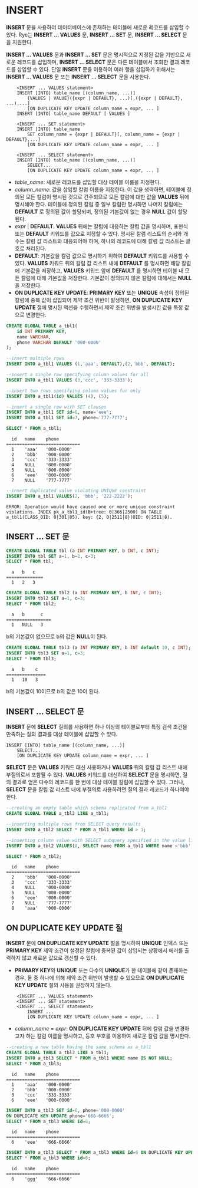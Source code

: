 INSERT
======

**INSERT** 문을 사용하여 데이터베이스에 존재하는 테이블에 새로운 레코드를 삽입할 수 있다. Rye는 **INSERT ... VALUES** 문, **INSERT ... SET** 문, **INSERT ... SELECT** 문을 지원한다.

**INSERT ... VALUES** 문과 **INSERT ... SET** 문은 명시적으로 지정된 값을 기반으로 새로운 레코드를 삽입하며, **INSERT ... SELECT** 문은 다른 테이블에서 조회한 결과 레코드를 삽입할 수 있다. 단일 **INSERT** 문을 이용하여 여러 행을 삽입하기 위해서는 **INSERT ... VALUES** 문 또는 **INSERT ... SELECT** 문을 사용한다.
```
    <INSERT ... VALUES statement>
    INSERT [INTO] table_name [(column_name, ...)]
        {VALUES | VALUE}({expr | DEFAULT}, ...)[,({expr | DEFAULT}, ...),...]
        [ON DUPLICATE KEY UPDATE column_name = expr, ... ]
    INSERT [INTO] table_name DEFAULT [ VALUES ]

    <INSERT ... SET statement>
    INSERT [INTO] table_name
        SET column_name = {expr | DEFAULT}[, column_name = {expr | DEFAULT},...]
        [ON DUPLICATE KEY UPDATE column_name = expr, ... ]

    <INSERT ... SELECT statement>
    INSERT [INTO] table_name [(column_name, ...)]
        SELECT...
        [ON DUPLICATE KEY UPDATE column_name = expr, ... ]
```
-   *table\_name*: 새로운 레코드를 삽입할 대상 테이블 이름을 지정한다.
-   *column\_name*: 값을 삽입할 칼럼 이름을 지정한다. 이 값을 생략하면, 테이블에 정의된 모든 칼럼이 명시된 것으로 간주되므로 모든 칼럼에 대한 값을 **VALUES** 뒤에 명시해야 한다. 테이블에 정의된 칼럼 중 일부 칼럼만 명시하면 나머지 칼럼에는 **DEFAULT** 로 정의된 값이 할당되며, 정의된 기본값이 없는 경우 **NULL** 값이 할당된다.
-   *expr* | **DEFAULT**: **VALUES** 뒤에는 칼럼에 대응하는 칼럼 값을 명시하며, 표현식 또는 **DEFAULT** 키워드를 값으로 지정할 수 있다. 명시된 칼럼 리스트의 순서와 개수는 칼럼 값 리스트와 대응되어야 하며, 하나의 레코드에 대해 칼럼 값 리스트는 괄호로 처리된다.
-   **DEFAULT**: 기본값을 칼럼 값으로 명시하기 위하여 **DEFAULT** 키워드를 사용할 수 있다. **VALUES** 키워드 뒤의 칼럼 값 리스트 내에 **DEFAULT** 를 명시하면 해당 칼럼에 기본값을 저장하고, **VALUES** 키워드 앞에 **DEFAULT** 를 명시하면 테이블 내 모든 칼럼에 대해 기본값을 저장한다. 기본값이 정의되지 않은 칼럼에 대해서는 **NULL** 을 저장한다.
-   **ON DUPLICATE KEY UPDATE**: **PRIMARY KEY** 또는 **UNIQUE** 속성이 정의된 칼럼에 중복 값이 삽입되어 제약 조건 위반이 발생하면, **ON DUPLICATE KEY UPDATE** 절에 명시된 액션을 수행하면서 제약 조건 위반을 발생시킨 값을 특정 값으로 변경한다.

``` sql
CREATE GLOBAL TABLE a_tbl1(
    id INT PRIMARY KEY,
    name VARCHAR,
    phone VARCHAR DEFAULT '000-0000'
);

--insert multiple rows
INSERT INTO a_tbl1 VALUES (1,'aaa', DEFAULT),(2,'bbb', DEFAULT);

--insert a single row specifying column values for all
INSERT INTO a_tbl1 VALUES (3,'ccc', '333-3333');

--insert two rows specifying column values for only
INSERT INTO a_tbl1(id) VALUES (4), (5);

--insert a single row with SET clauses
INSERT INTO a_tbl1 SET id=6, name='eee';
INSERT INTO a_tbl1 SET id=7, phone='777-7777';

SELECT * FROM a_tbl1;
```
```
  id   name    phone        
============================
  1    'aaa'   '000-0000'   
  2    'bbb'   '000-0000'   
  3    'ccc'   '333-3333'   
  4    NULL    '000-0000'   
  5    NULL    '000-0000'   
  6    'eee'   '000-0000'   
  7    NULL    '777-7777'   
```

``` sql
--insert duplicated value violating UNIQUE constraint
INSERT INTO a_tbl1 VALUES(2, 'bbb', '222-2222');
```
```
ERROR: Operation would have caused one or more unique constraint violations. INDEX pk_a_tbl1_id(B+tree: 0|366|2500) ON TABLE a_tbl1(CLASS_OID: 0|301|85). key: {2, 0|2511|8}(OID: 0|2511|8).
```


**INSERT ... SET** 문
--------------------

``` sql
CREATE GLOBAL TABLE tbl (a INT PRIMARY KEY, b INT, c INT);
INSERT INTO tbl SET a=1, b=2, c=3;
SELECT * FROM tbl;
```
```
  a   b   c   
==============
  1   2   3   
```


``` sql
CREATE GLOBAL TABLE tbl2 (a INT PRIMARY KEY, b INT, c INT);
INSERT INTO tbl2 SET a=1, c=3;
SELECT * FROM tbl2;
```
```
  a   b      c   
=================
  1   NULL   3   
```

b의 기본값이 없으므로 b의 값은 **NULL**이 된다.


``` sql
CREATE GLOBAL TABLE tbl3 (a INT PRIMARY KEY, b INT default 10, c INT);
INSERT INTO tbl3 SET a=1, c=3;
SELECT * FROM tbl3;
```
```
  a   b    c   
===============
  1   10   3   
```
b의 기본값이 10이므로 b의 값은 10이 된다.

INSERT ... SELECT 문
--------------------

**INSERT** 문에 **SELECT** 질의를 사용하면 하나 이상의 테이블로부터 특정 검색 조건을 만족하는 질의 결과를 대상 테이블에 삽입할 수 있다.

    INSERT [INTO] table_name [(column_name, ...)]
        SELECT...
        [ON DUPLICATE KEY UPDATE column_name = expr, ... ]

**SELECT** 문은 **VALUES** 키워드 대신 사용하거나 **VALUES** 뒤의 칼럼 값 리스트 내에 부질의로서 포함될 수 있다. **VALUES** 키워드를 대신하여 **SELECT** 문을 명시하면, 질의 결과로 얻은 다수의 레코드를 한 번에 대상 테이블 칼럼에 삽입할 수 있다. 그러나, **SELECT** 문을 칼럼 값 리스트 내에 부질의로 사용하려면 질의 결과 레코드가 하나여야 한다.

``` sql
--creating an empty table which schema replicated from a_tbl1
CREATE GLOBAL TABLE a_tbl2 LIKE a_tbl1;

--inserting multiple rows from SELECT query results
INSERT INTO a_tbl2 SELECT * FROM a_tbl1 WHERE id > 1;

--inserting column value with SELECT subquery specified in the value list
INSERT INTO a_tbl2 VALUES(8, SELECT name FROM a_tbl1 WHERE name <'bbb', DEFAULT);

SELECT * FROM a_tbl2;
```
```
  id   name    phone        
============================
  2    'bbb'   '000-0000'   
  3    'ccc'   '333-3333'   
  4    NULL    '000-0000'   
  5    NULL    '000-0000'   
  6    'eee'   '000-0000'   
  7    NULL    '777-7777'   
  8    'aaa'   '000-0000'   
```

ON DUPLICATE KEY UPDATE 절
--------------------------

**INSERT** 문에 **ON DUPLICATE KEY UPDATE** 절을 명시하여 **UNIQUE** 인덱스 또는 **PRIMARY KEY** 제약 조건이 설정된 칼럼에 중복된 값이 삽입되는 상황에서 에러를 출력하지 않고 새로운 값으로 갱신할 수 있다.

-   **PRIMARY KEY**와 **UNIQUE** 또는 다수의 **UNIQUE**가 한 테이블에 같이 존재하는 경우, 둘 중 하나에 의해 제약 조건 위반이 발생할 수 있으므로 **ON DUPLICATE KEY UPDATE** 절의 사용을 권장하지 않는다.
```
    <INSERT ... VALUES statement>
    <INSERT ... SET statement>
    <INSERT ... SELECT statement>
        INSERT ...
        [ON DUPLICATE KEY UPDATE column_name = expr, ... ]
```
-   *column\_name* = *expr*: **ON DUPLICATE KEY UPDATE** 뒤에 칼럼 값을 변경하고자 하는 칼럼 이름을 명시하고, 등호 부호를 이용하여 새로운 칼럼 값을 명시한다.

``` sql
--creating a new table having the same schema as a_tbl1
CREATE GLOBAL TABLE a_tbl3 LIKE a_tbl1;
INSERT INTO a_tbl3 SELECT * FROM a_tbl1 WHERE name IS NOT NULL;
SELECT * FROM a_tbl3;
```
```
  id   name    phone        
============================
  1    'aaa'   '000-0000'   
  2    'bbb'   '000-0000'   
  3    'ccc'   '333-3333'   
  6    'eee'   '000-0000'   
```
``` sql
INSERT INTO a_tbl3 SET id=6, phone='000-0000'
ON DUPLICATE KEY UPDATE phone='666-6666';
SELECT * FROM a_tbl3 WHERE id=6;
```
```
  id   name    phone        
============================
  6    'eee'   '666-6666'   
```

``` sql
INSERT INTO a_tbl3 SELECT * FROM a_tbl3 WHERE id=6 ON DUPLICATE KEY UPDATE name='ggg';
SELECT * FROM a_tbl3 WHERE id=6;
```
```
  id   name    phone        
============================
  6    'ggg'   '666-6666'   
```
